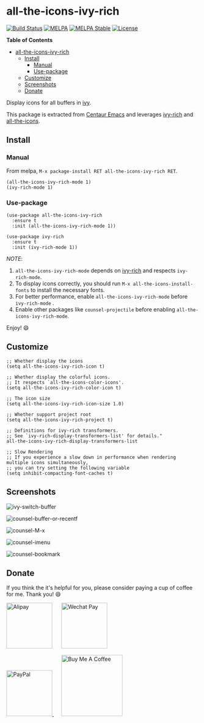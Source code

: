 # all-the-icons-ivy-rich

[![Build Status](https://github.com/seagle0128/all-the-icons-ivy-rich/workflows/CI/badge.svg?branch=master)](https://github.com/seagle0128/all-the-icons-ivy-rich/actions)
[![MELPA](https://melpa.org/packages/all-the-icons-ivy-rich-badge.svg)](https://melpa.org/#/all-the-icons-ivy-rich)
[![MELPA Stable](https://stable.melpa.org/packages/all-the-icons-ivy-rich-badge.svg)](https://stable.melpa.org/#/all-the-icons-ivy-rich)
[![License](http://img.shields.io/:license-gpl3-blue.svg)](LICENSE)

<!-- markdown-toc start - Don't edit this section. Run M-x markdown-toc-refresh-toc -->
**Table of Contents**

- [all-the-icons-ivy-rich](#all-the-icons-ivy-rich)
    - [Install](#install)
        - [Manual](#manual)
        - [Use-package](#use-package)
    - [Customize](#customize)
    - [Screenshots](#screenshots)
    - [Donate](#donate)

<!-- markdown-toc end -->

Display icons for all buffers in [ivy](https://github.com/abo-abo/swiper).

This package is extracted from [Centaur
Emacs](https://github.com/seagle0128/.emacs.d) and leverages
[ivy-rich](https://github.com/Yevgnen/ivy-rich) and
[all-the-icons](https://github.com/domtronn/all-the-icons.el).

## Install

### Manual

From melpa, `M-x package-install RET all-the-icons-ivy-rich RET`.

``` emacs-lisp
(all-the-icons-ivy-rich-mode 1)
(ivy-rich-mode 1)
```

### Use-package

``` emacs-lisp
(use-package all-the-icons-ivy-rich
  :ensure t
  :init (all-the-icons-ivy-rich-mode 1))

(use-package ivy-rich
  :ensure t
  :init (ivy-rich-mode 1))

```

*NOTE*:

1. `all-the-icons-ivy-rich-mode` depends on
   [ivy-rich](https://github.com/Yevgnen/ivy-rich) and respects `ivy-rich-mode`.
1. To display icons correctly, you should run `M-x all-the-icons-install-fonts`
   to install the necessary fonts.
1. For better performance, enable `all-the-icons-ivy-rich-mode` before `ivy-rich-mode` .
1. Enable other packages like `counsel-projectile` before enabling `all-the-icons-ivy-rich-mode`.

Enjoy! :smile:

## Customize

``` emacs-lisp
;; Whether display the icons
(setq all-the-icons-ivy-rich-icon t)

;; Whether display the colorful icons.
;; It respects `all-the-icons-color-icons'.
(setq all-the-icons-ivy-rich-color-icon t)

;; The icon size
(setq all-the-icons-ivy-rich-icon-size 1.0)

;; Whether support project root
(setq all-the-icons-ivy-rich-project t)

;; Definitions for ivy-rich transformers.
;; See `ivy-rich-display-transformers-list' for details."
all-the-icons-ivy-rich-display-transformers-list

;; Slow Rendering
;; If you experience a slow down in performance when rendering multiple icons simultaneously,
;; you can try setting the following variable
(setq inhibit-compacting-font-caches t)
```

## Screenshots

![ivy-switch-buffer](https://user-images.githubusercontent.com/140797/73594570-6c97b700-454a-11ea-90bd-fdee19c4c4b2.png
"ivy-switch-buffer")

![counsel-buffer-or-recentf](https://user-images.githubusercontent.com/140797/73594526-2b070c00-454a-11ea-923d-d0621d589819.png
"counsel-buffer-or-recentf")

![counsel-M-x](https://user-images.githubusercontent.com/140797/73594512-0b6fe380-454a-11ea-9289-d6bfb8c53a38.png
"counsel-M-x")

![counsel-imenu](https://user-images.githubusercontent.com/140797/73594509-014de500-454a-11ea-89c9-7360ebe198b7.png
"counsel-imenu")

![counsel-bookmark](https://user-images.githubusercontent.com/140797/73594541-3e19dc00-454a-11ea-8e84-ac97f55518d2.png
"counsel-bookmark")

## Donate

If you think the it's helpful for you, please consider paying a cup of coffee
for me. Thank you! :smile:

<img
src="https://user-images.githubusercontent.com/140797/65818854-44204900-e248-11e9-9cc5-3e6339587cd8.png"
alt="Alipay" width="120"/>
&nbsp;&nbsp;&nbsp;&nbsp;
<img
src="https://user-images.githubusercontent.com/140797/65818844-366ac380-e248-11e9-931c-4bd872d0566b.png"
alt="Wechat Pay" width="120"/>

<a href="https://paypal.me/seagle0128" target="_blank">
<img
src="https://www.paypalobjects.com/digitalassets/c/website/marketing/apac/C2/logos-buttons/optimize/44_Grey_PayPal_Pill_Button.png"
alt="PayPal" width="120" />
</a>
&nbsp;&nbsp;&nbsp;&nbsp;
<a href="https://www.buymeacoffee.com/s9giES1" target="_blank">
<img src="https://cdn.buymeacoffee.com/buttons/default-orange.png" alt="Buy Me A Coffee"
width="160"/>
</a>
